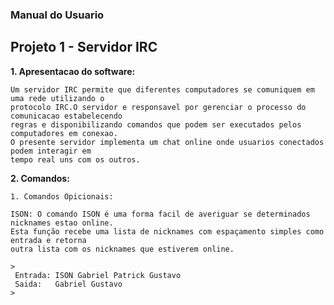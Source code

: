### Manual do Usuario

## Projeto 1 - Servidor IRC

**1. Apresentacao do software:**

    Um servidor IRC permite que diferentes computadores se comuniquem em uma rede utilizando o 
    protocolo IRC.O servidor e responsavel por gerenciar o processo do comunicacao estabelecendo
    regras e disponibilizando comandos que podem ser executados pelos computadores em conexao.
    O presente servidor implementa um chat online onde usuarios conectados podem interagir em 
    tempo real uns com os outros.

**2. Comandos:**

    1. Comandos Opicionais:
 
    ISON: O comando ISON é uma forma facil de averiguar se determinados nicknames estao online.
    Esta função recebe uma lista de nicknames com espaçamento simples como entrada e retorna 
    outra lista com os nicknames que estiverem online.
    
    >    
     Entrada: ISON Gabriel Patrick Gustavo 
     Saida:   Gabriel Gustavo
    >    
